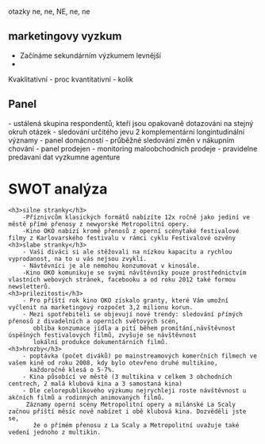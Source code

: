 otazky ne, ne, NE, ne, ne

<h2>marketingovy vyzkum</h2>

- Začínáme sekundárním výzkumem
    levnější
- 

Kvaklitativní - proc
kvantitativní - kolik

<h2>Panel</h2>
    - ustálená skupina respondentů, kteří jsou opakovaně dotazováni na stejný okruh otázek
    - sledování určitého jevu
2 komplementární longintudinální významy
    - panel domácností
        - průběžné sledování změn v nákupním chování
    - panel prodejen
        - monitoring maloobchodnich prodeje
        - pravidelne predavani dat vyzkumne agenture

<h1>SWOT analýza</h1>

    <h3>silne stranky</h3>
        -Příznivcům klasických formátů nabízíte 12x ročně jako jediní ve městě přímé přenosy z newyorské Metropolitní opery. 
        -Kino OKO nabízí kromě přenosů z operní scénytaké festivalové filmy z Karlovarského festivalu v rámci cyklu Festivalové ozvěny
    <h3>slabe stranky</h3>
        - Vaši diváci si ale stěžovali na nízkou kapacitu a rychlou vyprodanost, na to u vás nejsou zvyklí.
        - Návtěvníci je ale nemohou konzumovat v kinosále.
        -Kino OKO komunikuje se svými návštěvníky pouze prostřednictvím vlastních webových stránek, facebooku a od roku 2012 také formou newsletterů.
    <h3>prilezitosti</h3>
        - Pro příští rok kino OKO získalo granty, které Vám umožní vyčlenit na marketingový rozpočet 3,2 milionu korun.
        - Mezi spotřebiteli se objevují nové trendy: sledování přímých přenosů z divadelních a operních světových scén,
           obliba konzumace jídla a pití během promítání,návštěvnost úspěšných festivalových filmů, zvyšuje se návštěvnost 
           lokální produkce dokumentárních filmů.
    <h3>hrozby</h3>
        - poptávka (počet diváků) po mainstreamových komerčních filmech ve vašem kině od roku 2008, kdy bylo otevřeno druhé multikino,
          každoročně klesá o 5-7%. 
        - Kina působící ve městě (3 multikina v celkem 3 obchodních centrech, 2 malá klubová kina a 3 samostaná kina) 
        - Dle celorepublikového výzkumu nejrychleji roste návštěvnost u akčních filmů a rodinných animovaných filmů.
         Záznamy operní scény Metropolitní opery a milánské La Scaly začnou příští měsíc nově nabízet i obě klubová kina. Dozvěděli jste se, 
           že o přímém přenosu z La Scaly a Metropolitní uvažuje také vedení jednoho z multikin.
        